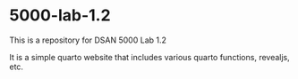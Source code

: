 # 5000-lab-1.2
This is a repository for DSAN 5000 Lab 1.2

It is a simple quarto website that includes various quarto functions, revealjs, etc.

